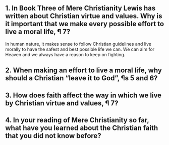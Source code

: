 ## 1. In Book Three of Mere Christianity Lewis has written about Christian virtue and values. Why is it important that we make every possible effort to live a moral life, ¶ 7? 

In human nature, it makes sense to follow Christian guidelines and live morally to have the safest and best possible life we can. We can aim for Heaven and we always have a reason to keep on fighting.
## 2. When making an effort to live a moral life, why should a Christian “leave it to God”, ¶s 5 and 6? 


## 3. How does faith affect the way in which we live by Christian virtue and values, ¶ 7? 


## 4. In your reading of Mere Christianity so far, what have you learned about the Christian faith that you did not know before?
